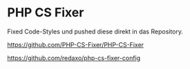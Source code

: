 # PHP CS Fixer 

Fixed Code-Styles und pushed diese direkt in das Repository. 

https://github.com/PHP-CS-Fixer/PHP-CS-Fixer

https://github.com/redaxo/php-cs-fixer-config